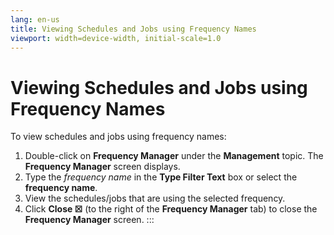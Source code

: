 ```yaml
---
lang: en-us
title: Viewing Schedules and Jobs using Frequency Names
viewport: width=device-width, initial-scale=1.0
---
```


#  Viewing Schedules and Jobs using Frequency Names

To view schedules and jobs using frequency names:

1.  Double-click on **Frequency Manager** under the **Management**
    topic. The **Frequency Manager** screen displays.
2.  Type the *frequency name* in the **Type Filter Text** box or select
    the **frequency name**.
3.  View the schedules/jobs that are using the selected frequency.
4.  Click **Close ☒** (to the right of the **Frequency Manager** tab) to
    close the **Frequency Manager** screen.
:::

 

